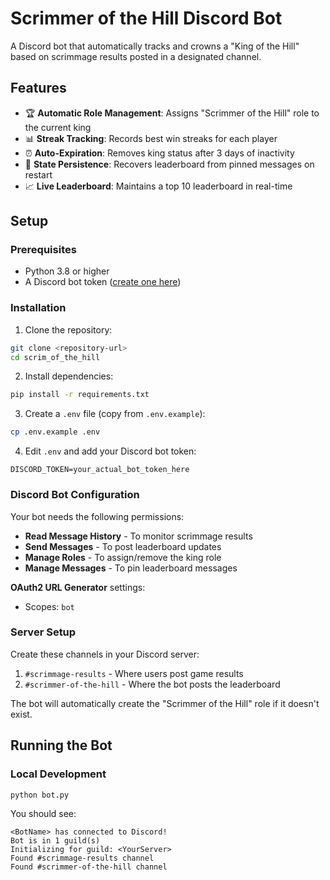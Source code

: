 # Scrimmer of the Hill Discord Bot

A Discord bot that automatically tracks and crowns a "King of the Hill" based on scrimmage results posted in a designated channel.

## Features

- 🏆 **Automatic Role Management**: Assigns "Scrimmer of the Hill" role to the current king
- 📊 **Streak Tracking**: Records best win streaks for each player
- ⏰ **Auto-Expiration**: Removes king status after 3 days of inactivity
- 💾 **State Persistence**: Recovers leaderboard from pinned messages on restart
- 📈 **Live Leaderboard**: Maintains a top 10 leaderboard in real-time

## Setup

### Prerequisites

- Python 3.8 or higher
- A Discord bot token ([create one here](https://discord.com/developers/applications))

### Installation

1. Clone the repository:
```bash
git clone <repository-url>
cd scrim_of_the_hill
```

2. Install dependencies:
```bash
pip install -r requirements.txt
```

3. Create a `.env` file (copy from `.env.example`):
```bash
cp .env.example .env
```

4. Edit `.env` and add your Discord bot token:
```
DISCORD_TOKEN=your_actual_bot_token_here
```

### Discord Bot Configuration

Your bot needs the following permissions:
- **Read Message History** - To monitor scrimmage results
- **Send Messages** - To post leaderboard updates
- **Manage Roles** - To assign/remove the king role
- **Manage Messages** - To pin leaderboard messages

**OAuth2 URL Generator** settings:
- Scopes: `bot`

### Server Setup

Create these channels in your Discord server:
1. `#scrimmage-results` - Where users post game results
2. `#scrimmer-of-the-hill` - Where the bot posts the leaderboard

The bot will automatically create the "Scrimmer of the Hill" role if it doesn't exist.

## Running the Bot

### Local Development

```bash
python bot.py
```

You should see:
```
<BotName> has connected to Discord!
Bot is in 1 guild(s)
Initializing for guild: <YourServer>
Found #scrimmage-results channel
Found #scrimmer-of-the-hill channel
```